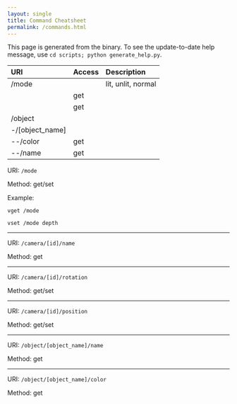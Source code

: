 ```yaml
---
layout: single
title: Command Cheatsheet
permalink: /commands.html
---
```


This page is generated from the binary. To see the update-to-date help message, use `cd scripts; python generate_help.py`.



| URI             | Access | Description        |
|:----------------|:-------|:-------------------|
| /mode           |        | lit, unlit, normal |
|                 | get    |                    |
|                 | get    |                    |
| /object         |        |                    |
| -/[object_name] |        |                    |
| --/color        | get    |                    |
| --/name         | get    |                    |

URI: `/mode`

Method: get/set

Example:

`vget /mode`

`vset /mode depth`

---
URI: `/camera/[id]/name`

Method: get

---
URI: `/camera/[id]/rotation`

Method: get/set

---
URI: `/camera/[id]/position`

Method: get/set

---
URI: `/object/[object_name]/name`

Method: get

---
URI: `/object/[object_name]/color`

Method: get
